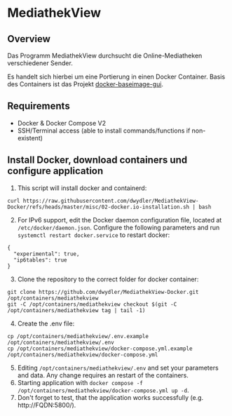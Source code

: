 # MediathekView

## Overview
Das Programm MediathekView durchsucht die Online-Mediatheken verschiedener Sender.

Es handelt sich hierbei um eine Portierung in einen Docker Container. Basis des Containers ist das Projekt [docker-baseimage-gui](https://github.com/jlesage/docker-baseimage-gui).


## Requirements
* Docker & Docker Compose V2
* SSH/Terminal access (able to install commands/functions if non-existent)


## Install Docker, download containers und configure application
1. This script will install docker and containerd:
  ```
  curl https://raw.githubusercontent.com/dwydler/MediathekView-Docker/refs/heads/master/misc/02-docker.io-installation.sh | bash
  ```
2. For IPv6 support, edit the Docker daemon configuration file, located at `/etc/docker/daemon.json`. Configure the following parameters and run `systemctl restart docker.service` to restart docker:
  ```
  {
    "experimental": true,
    "ip6tables": true
  }
  ```
3. Clone the repository to the correct folder for docker container:
  ```
  git clone https://github.com/dwydler/MediathekView-Docker.git /opt/containers/mediathekview
  git -C /opt/containers/mediathekview checkout $(git -C /opt/containers/mediathekview tag | tail -1)
  ```
4. Create the .env file:
  ```
  cp /opt/containers/mediathekview/.env.example /opt/containers/mediathekview/.env
  cp /opt/containers/mediathekview/docker-compose.yml.example /opt/containers/mediathekview/docker-compose.yml
  ```
5. Editing `/opt/containers/mediathekview/.env` and set your parameters and data. Any change requires an restart of the containers.
6. Starting application with `docker compose -f /opt/containers/mediathekview/docker-compose.yml up -d`.
7. Don't forget to test, that the application works successfully (e.g. http://FQDN:5800/).
